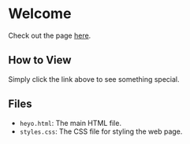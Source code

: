 # Welcome

Check out the page [here](heyo.html).

## How to View

Simply click the link above to see something special.

## Files

- `heyo.html`: The main HTML file.
- `styles.css`: The CSS file for styling the web page.
